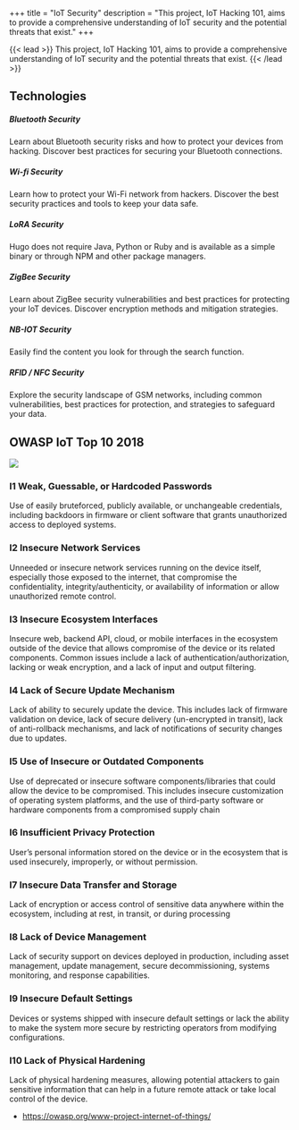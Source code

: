 +++
title = "IoT Security"
description = "This project, IoT Hacking 101, aims to provide a comprehensive understanding of IoT security and the potential threats that exist."
+++

{{< lead >}}
This project, IoT Hacking 101, aims to provide a comprehensive understanding of IoT security and the potential threats that exist.
{{< /lead >}}


## Technologies
<div class="row py-3 mb-5">
	<div class="col-md-4">
		<div class="card flex-row border-0">
			<div class="mt-3">
				<span class="fas fa-tachometer-alt fa-2x text-primary"></span>
			</div>
			<div class="card-body pl-2">
				<h5 class="card-title">
					Bluetooth Security
				</h5>
				<p class="card-text text-muted">
					Learn about Bluetooth security risks and how to protect your devices from hacking. Discover best practices for securing your Bluetooth connections.
				</p>
			</div>
		</div>
	</div>
	<div class="col-md-4">
		<div class="card flex-row border-0">
			<div class="mt-3">
				<span class="fas fa-paint-brush fa-2x text-primary"></span>
			</div>
			<div class="card-body pl-2">
				<h5 class="card-title">
					Wi-fi Security
				</h5>
				<p class="card-text text-muted">
					Learn how to protect your Wi-Fi network from hackers. Discover the best security practices and tools to keep your data safe.
				</p>
			</div>
		</div>
	</div>
	<div class="col-md-4">
		<div class="card flex-row border-0">
			<div class="mt-3">
				<span class="fas fa-project-diagram fa-2x text-primary"></span>
			</div>
			<div class="card-body pl-2">
				<h5 class="card-title">
					LoRA Security
				</h5>
				<p class="card-text text-muted">
					Hugo does not require Java, Python or Ruby and is available as a simple binary or through NPM and other package managers.
				</p>
			</div>
		</div>
	</div>
	<div class="col-md-4">
		<div class="card flex-row border-0">
			<div class="mt-3">
				<span class="fas fa-cogs fa-2x text-primary"></span>
			</div>
			<div class="card-body pl-2">
				<h5 class="card-title">
					ZigBee Security
				</h5>
				<p class="card-text text-muted">
					Learn about ZigBee security vulnerabilities and best practices for protecting your IoT devices. Discover encryption methods and mitigation strategies.
				</p>
			</div>
		</div>
	</div>
	<div class="col-md-4">
		<div class="card flex-row border-0">
			<div class="mt-3">
				<span class="fas fa-search fa-2x text-primary"></span>
			</div>
			<div class="card-body pl-2">
				<h5 class="card-title">
					NB-IOT Security
				</h5>
				<p class="card-text text-muted">
					Easily find the content you look for through the search function.
				</p>
			</div>
		</div>
	</div>
	<div class="col-md-4">
		<div class="card flex-row border-0">
			<div class="mt-3">
				<span class="fas fa-code fa-2x text-primary"></span>
			</div>
			<div class="card-body pl-2">
				<h5 class="card-title">
					RFID / NFC Security
				</h5>
				<p class="card-text text-muted">
					Explore the security landscape of GSM networks, including common vulnerabilities, best practices for protection, and strategies to safeguard your data.
				</p>
			</div>
		</div>
	</div>

</div>

## OWASP IoT Top 10 2018


<img src="/images/OWASP-IoT-Top-10-2018-final.jpg"></img>


### I1 Weak, Guessable, or Hardcoded Passwords	
Use of easily bruteforced, publicly available, or unchangeable credentials, including backdoors in firmware or client software that grants unauthorized access to deployed systems.
### I2 Insecure Network Services	
Unneeded or insecure network services running on the device itself, especially those exposed to the internet, that compromise the confidentiality, integrity/authenticity, or availability of information or allow unauthorized remote control.
### I3 Insecure Ecosystem Interfaces	
Insecure web, backend API, cloud, or mobile interfaces in the ecosystem outside of the device that allows compromise of the device or its related components. Common issues include a lack of authentication/authorization, lacking or weak encryption, and a lack of input and output filtering.
### I4 Lack of Secure Update Mechanism	
Lack of ability to securely update the device. This includes lack of firmware validation on device, lack of secure delivery (un-encrypted in transit), lack of anti-rollback mechanisms, and lack of notifications of security changes due to updates.
### I5 Use of Insecure or Outdated Components	
Use of deprecated or insecure software components/libraries that could allow the device to be compromised. This includes insecure customization of operating system platforms, and the use of third-party software or hardware components from a compromised supply chain
### I6 Insufficient Privacy Protection	
User’s personal information stored on the device or in the ecosystem that is used insecurely, improperly, or without permission.
### I7 Insecure Data Transfer and Storage	
Lack of encryption or access control of sensitive data anywhere within the ecosystem, including at rest, in transit, or during processing
### I8 Lack of Device Management	
Lack of security support on devices deployed in production, including asset management, update management, secure decommissioning, systems monitoring, and response capabilities.
### I9 Insecure Default Settings	
Devices or systems shipped with insecure default settings or lack the ability to make the system more secure by restricting operators from modifying configurations.
### I10 Lack of Physical Hardening	
Lack of physical hardening measures, allowing potential attackers to gain sensitive information that can help in a future remote attack or take local control of the device.


- https://owasp.org/www-project-internet-of-things/